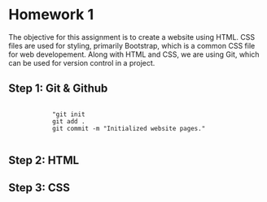 
<header>
	<title>
		Portfolio
	</title>
</header>

<body>
	<h1>
		Homework 1 
	</h1>
	<p>
		The objective for this assignment is to create a website using HTML. CSS files are used for styling, primarily 
		Bootstrap, which is a common CSS file for web developement. Along with HTML and CSS, we are using Git, which 
		can be used for version control in a project.
	</p>
    <h2>
		Step 1: Git & Github
	</h2>
    <p class="view">
		<code>
			"git init
			git add .
			git commit -m "Initialized website pages."
		</code>
	</p>
	<h2>
		Step 2: HTML
	</h2>
	<p class="view">
	</p>
	<h2>
		Step 3: CSS
	</h2>
	<p class="view">
	</p>
</body>


